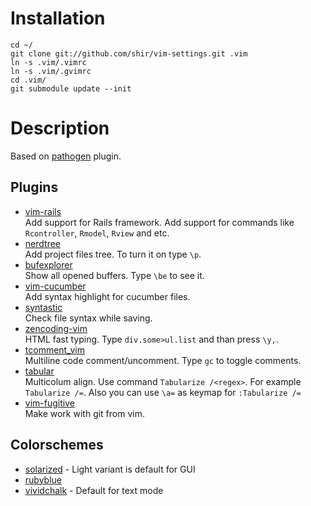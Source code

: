 Installation
============
    cd ~/
    git clone git://github.com/shir/vim-settings.git .vim
    ln -s .vim/.vimrc
    ln -s .vim/.gvimrc
    cd .vim/
    git submodule update --init

Description
===========
Based on [pathogen](http://www.vim.org/scripts/script.php?script_id=2332) plugin.

Plugins
-------
* [vim-rails](http://github.com/tpope/vim-rails)<br />
  Add support for Rails framework. Add support for commands
  like `Rcontroller`, `Rmodel`, `Rview` and etc.
* [nerdtree](http://github.com/scrooloose/nerdtree)<br />
  Add project files tree. To turn it on type `\p`.
* [bufexplorer](http://www.vim.org/scripts/script.php?script_id=42)<br />
  Show all opened buffers. Type `\be` to see it.
* [vim-cucumber](http://github.com/tpope/vim-cucumber)<br />
  Add syntax highlight for cucumber files.
* [syntastic](http://github.com/scrooloose/syntastic)<br />
  Check file syntax while saving.
* [zencoding-vim](http://github.com/mattn/zencoding-vim)<br />
  HTML fast typing. Type `div.some>ul.list` and than press `\y,`.
* [tcomment_vim](http://github.com/tomtom/tcomment_vim)<br />
  Multiline code comment/uncomment. Type `gc` to toggle comments.
* [tabular](http://github.com/godlygeek/tabular)<br />
  Multicolum align. Use command `Tabularize /<regex>`.
  For example `Tabularize /=`. Also you can use `\a=` as keymap for `:Tabularize /=`
* [vim-fugitive](https://github.com/tpope/vim-fugitive)<br />
  Make work with git from vim.

Colorschemes
------------
* [solarized](http://github.com/altercation/vim-colors-solarized) - Light variant is default for GUI
* [rubyblue](http://github.com/jlong/rubyblue)
* [vividchalk](http://github.com/tpope/vim-vividchalk) - Default for text mode

